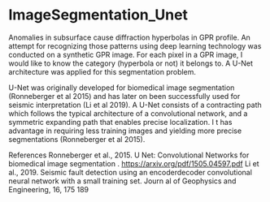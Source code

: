# ImageSegmentation_Unet

Anomalies in subsurface cause diffraction hyperbolas in GPR profile. An attempt for recognizing those patterns using deep learning technology was conducted on a synthetic GPR image. For each pixel in a GPR image, I would like to know the category (hyperbola or not) it belongs to. A U-Net architecture was applied for this segmentation problem. 

U-Net was originally developed for biomedical image segmentation (Ronneberger et al 2015) and has later on been successfully used for seismic interpretation (Li et al 2019). A U-Net consists of a contracting path which follows the typical architecture of a convolutional network, and a symmetric expanding path that enables precise localization. I t has advantage in requiring less training images and yielding more precise segmentations (Ronneberger et al 2015).

References
Ronneberger et al., 2015. U Net: Convolutional Networks for biomedical image segmentation . https://arxiv.org/pdf/1505.04597.pdf
Li et al., 2019. Seismic fault detection using an encoderdecoder convolutional neural network with a small training set. Journ al of Geophysics and Engineering, 16, 175 189
